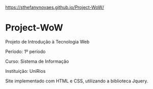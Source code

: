 https://sthefanynovaes.github.io/Project-WoW/
# Project-WoW
Projeto de Introdução à Tecnologia Web

Período: 1º período

Curso: Sistema de Informação

Instituição: UniRios

Site implementado com HTML e CSS, utilizando a biblioteca Jquery.

